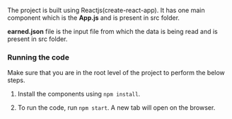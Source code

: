 The project is built using Reactjs(create-react-app). It has one main component which is the **App.js** and is present in src folder.

**earned.json** file is the input file from which the data is being read and is present in src folder.

### Running the code

Make sure that you are in the root level of the project to perform the below steps.

1. Install the components using `npm install`.

2. To run the code, run `npm start`. A new tab will open on the browser.
